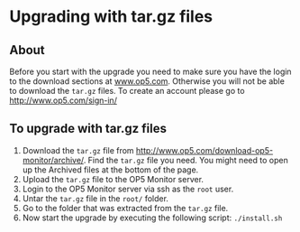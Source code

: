 # Upgrading with tar.gz files

## About

Before you start with the upgrade you need to make sure you have the login to the download sections at www.op5.com. Otherwise you will not be able to download the `tar.gz` files.
To create an account please go to http://www.op5.com/sign-in/

## To upgrade with tar.gz files

1. Download the `tar.gz` file from <http://www.op5.com/download-op5-monitor/archive/>. Find the `tar.gz` file you need. You might need to open up the Archived files at the bottom of the page.
2. Upload the `tar.gz` file to the OP5 Monitor server.
3. Login to the OP5 Monitor server via ssh as the `root` user.
4. Untar the `tar.gz` file in the `root/` folder.
5. Go to the folder that was extracted from the `tar.gz` file.
6. Now start the upgrade by executing the following script: `./install.sh`

